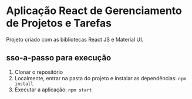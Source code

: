 # Aplicação React de Gerenciamento de Projetos e Tarefas

Projeto criado com as bibliotecas React JS e Material UI.

## sso-a-passo para execução

1. Clonar o repositório
2. Localmente, entrar na pasta do projeto e instalar as dependências:
   `
   npm install
   `
3. Executar a aplicação:
   `
   npm start
   `